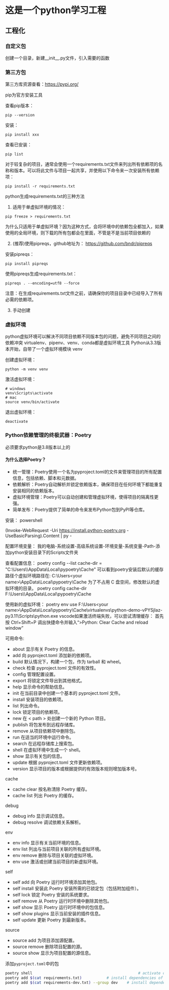 # 这是一个python学习工程

## 工程化
### 自定义包
创建一个目录，新建__init__.py文件，引入需要的函数

### 第三方包
第三方库资源查看：https://pypi.org/

pip为官方安装工具

查看pip版本：
```
pip --version
```

安装：
```
pip install xxx
```
查看已安装：
```
pip list
```
对于较复杂的项目，通常会使用一个requirements.txt文件来列出所有依赖项的名称和版本。可以将此文件与项目一起共享，并使用以下命令来一次安装所有依赖项：
```
pip install -r requirements.txt
```
python生成requirements.txt的三种方法

1. 适用于单虚拟环境的情况：
```
pip freeze > requirements.txt
```
为什么只适用于单虚拟环境？因为这种方式，会将环境中的依赖包全都加入，如果使用的全局环境，则下载的所有包都会在里面，不管是不是当前项目依赖的

2. (推荐)使用pipreqs，github地址为： https://github.com/bndr/pipreqs

安装pipreqs：
```
pip install pipreqs
```

使用pipreqs生成requirements.txt：
```
pipreqs . --encoding=utf8 --force
```
注意：在生成requirements.txt文件之前，请确保你的项目目录中已经导入了所有必需的依赖项。

3. 手动创建


### 虚拟环境
python虚拟环境可以解决不同项目依赖不同版本包的问题，避免不同项目之间的依赖冲突
virtualenv、pipenv、venv、conda都是虚拟环境工具
Python从3.3版本开始，自带了一个虚拟环境模块 venv

创建虚拟环境：
```
python -m venv venv
```
激活虚拟环境：
```
# windows
venv\Scripts\activate
# mac
source venv/bin/activate
```
退出虚拟环境：
```
deactivate
```

### Python依赖管理的终极武器：Poetry
必须要求python是3.8版本以上的
#### 为什么选择Poetry？
- 统一管理：Poetry使用一个名为pyproject.toml的文件来管理项目的所有配置信息，包括依赖、脚本和元数据。
- 依赖解析：Poetry自动解析并锁定依赖版本，确保项目在任何环境下都能重复安装相同的依赖版本。
- 虚拟环境管理：Poetry可以自动创建和管理虚拟环境，使得项目的隔离性更强。
- 简单发布：Poetry提供了简单的命令来发布Python包到PyPI等仓库。

安装：
powershell

(Invoke-WebRequest -Uri https://install.python-poetry.org -UseBasicParsing).Content | py -

配置环境变量：
我的电脑-系统设置-高级系统设置-环境变量-系统变量-Path-添加python安装目录下的Scripts文件夹

查看配置信息：
poetry config --list
cache-dir = "C:\\Users\\<your name>\\AppData\\Local\\pypoetry\\Cache"
可以看到poetry安装后默认的缓存路径个虚拟环境路径在:
C:\Users\<your name>\AppData\Local\pypoetry\Cache 为了不占用 C 盘空间，修改默认的虚拟环境的目录。
poetry config cache-dir F:\\Users\\<your name>\\AppData\\Local\\pypoetry\\Cache

使用新的虚拟环境：
poetry env use F:\Users\<your name>\AppData\Local\pypoetry\Cache\virtualenvs\python-demo-vPYSjIaz-py3.11\Scripts\python.exe
vscode如果激活终端失败，可以尝试清理缓存：
首先按 Ctrl+Shift+P 调出快捷命令并输入“>Python: Clear Cache and reload window”

可用命令:
  - about              显示有关 Poetry 的信息。
  - add                向 pyproject.toml 添加新的依赖项。
  - build              默认情况下，构建一个包，作为 tarball 和 wheel。
  - check              检查 pyproject.toml 文件的有效性。
  - config             管理配置设置。
  - export             将锁定文件导出到其他格式。
  - help               显示命令的帮助信息。
  - init               在当前目录中创建一个基本的 pyproject.toml 文件。
  - install            安装项目的依赖项。
  - list               列出命令。
  - lock               锁定项目的依赖项。
  - new                在 \< path \> 处创建一个新的 Python 项目。
  - publish            将包发布到远程存储库。
  - remove             从项目依赖项中删除包。
  - run                在适当的环境中运行命令。
  - search             在远程存储库上搜索包。
  - shell              在虚拟环境中生成一个 shell。
  - show               显示有关包的信息。
  - update             根据 pyproject.toml 文件更新依赖项。
  - version            显示项目的版本或根据提供的有效版本规则增加版本号。

cache
  - cache clear        按名称清除 Poetry 缓存。
  - cache list         列出 Poetry 的缓存。

debug
  - debug info         显示调试信息。
  - debug resolve      调试依赖关系解析。

env
  - env info           显示有关当前环境的信息。
  - env list           列出与当前项目关联的所有虚拟环境。
  - env remove         删除与项目关联的虚拟环境。
  - env use            激活或创建当前项目的新虚拟环境。

self
  - self add           向 Poetry 运行时环境添加其他包。
  - self install       安装此 Poetry 安装所需的已锁定包（包括附加组件）。
  - self lock          锁定 Poetry 安装的系统要求。
  - self remove        从 Poetry 运行时环境中删除其他包。
  - self show          显示 Poetry 运行时环境中的包信息。
  - self show plugins  显示当前安装的插件信息。
  - self update        更新 Poetry 到最新版本。

source
  - source add         为项目添加源配置。
  - source remove      删除项目配置的源。
  - source show        显示为项目配置的源信息。


  
添加`pyproject.toml`中的包

```bash
poetry shell                                               # activate current environment
poetry add $(cat requirements.txt)           # install dependencies of production and update pyproject.toml
poetry add $(cat requirements-dev.txt) --group dev    # install dependencies of development and update pyproject.toml
```